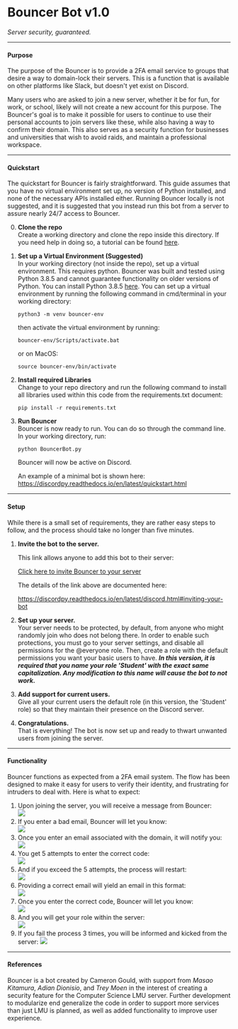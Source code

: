# Bouncer Bot v1.0
_Server security, guaranteed._
___
#### Purpose
The purpose of the Bouncer is to provide a 2FA email service to
   groups that desire a way to domain-lock their servers. This is a
   function that is available on other platforms like Slack,
   but doesn't yet exist on Discord.

   Many users who are asked to join a new server, whether it be for
   fun, for work, or school, likely will not create a new account for
   this purpose. The Bouncer's goal is to make it possible for
   users to continue to use their personal accounts to join servers
   like these, while also having a way to confirm their domain. This
   also serves as a security function for businesses and universities
   that wish to avoid raids, and maintain a professional workspace.
   
___
#### Quickstart

The quickstart for Bouncer is fairly straightforward. This guide assumes that you have
no virtual environment set up, no version of Python installed, and none of the necessary APIs
installed either. Running Bouncer locally is not suggested, and it is suggested that you
instead run this bot from a server to assure nearly 24/7 access to Bouncer.

   0. **Clone the repo**  
      Create a working directory and clone the repo inside this directory. If you need
      help in doing so, a tutorial can be found [here](https://docs.github.com/en/github/creating-cloning-and-archiving-repositories/cloning-a-repository).
      
   1. **Set up a Virtual Environment (Suggested)**  
      In your working directory (not inside the repo), set up a virtual environment. This requires python.
      Bouncer was built and tested using Python 3.8.5 and cannot guarantee functionality
      on older versions of Python. You can install Python 3.8.5 [here](https://www.python.org/downloads/release/python-385/).
      You can set up a virtual environment by running the following
      command in cmd/terminal in your working directory:  
      ```
      python3 -m venv bouncer-env
      ```
      then activate the virtual environment by running:  
      ```
      bouncer-env/Scripts/activate.bat
      ```
      or on MacOS:
      ```
      source bouncer-env/bin/activate
      ```
   2. **Install required Libraries**  
      Change to your repo directory and run the following command
      to install all libraries used within this code from the requirements.txt document:
      ```
      pip install -r requirements.txt
      ```
   3. **Run Bouncer**  
      Bouncer is now ready to run. You can do so through the command line. In your
      working directory, run:
      ```
      python BouncerBot.py
      ```
      Bouncer will now be active on Discord.
      
      An example of a minimal bot is shown here: https://discordpy.readthedocs.io/en/latest/quickstart.html
   
___
   
#### Setup

   While there is a small set of requirements, they are rather easy
   steps to follow, and the process should take no longer than five
   minutes.

   1. **Invite the bot to the server.** 
   
      This link allows anyone to add this bot to their server:
   
      [Click here to invite Bouncer to your server](https://discord.com/api/oauth2/authorize?client_id=748287402572775505&permissions=268502018&scope=bot)
      
      The details of the link above are documented here:
      
      https://discordpy.readthedocs.io/en/latest/discord.html#inviting-your-bot

   2. **Set up your server.**  
      Your server needs to be protected, by default, from anyone who
      might randomly join who does not belong there. In order to
      enable such protections, you must go to your server settings,
      and disable all permissions for the @everyone role. Then,
      create a role with the default permissions you want your basic
      users to have. ***In this version, it is required that you name
      your role 'Student' with the exact same capitalization. Any
      modification to this name will cause the bot to not work.***

   3. **Add support for current users.**  
      Give all your current users the default role (in this version,
      the 'Student' role) so that they maintain their presence on the
      Discord server.

   4. **Congratulations.**  
      That is everything! The bot is now set up and ready to thwart
      unwanted users from joining the server.
      
___

#### Functionality
   Bouncer functions as expected from a 2FA email system. The flow has been designed
   to make it easy for users to verify their identity, and frustrating for intruders
   to deal with. Here is what to expect:
   
   1. Upon joining the server, you will receive a message from Bouncer:  
      ![](https://media.discordapp.net/attachments/656379081264332814/749000626914197604/intro_msg.PNG)
   2. If you enter a bad email, Bouncer will let you know:  
      ![](https://media.discordapp.net/attachments/656379081264332814/749000646803587133/invalid_email.PNG)
   3. Once you enter an email associated with the domain, it will notify you:  
      ![](https://media.discordapp.net/attachments/656379081264332814/749000659554009108/valid_email.PNG)
   4. You get 5 attempts to enter the correct code:  
      ![](https://media.discordapp.net/attachments/656379081264332814/749000688511746088/invalid_code.PNG)
   5. And if you exceed the 5 attempts, the process will restart:  
      ![](https://media.discordapp.net/attachments/656379081264332814/749000708002414602/invalid_restart.PNG)
   6. Providing a correct email will yield an email in this format:  
      ![](https://media.discordapp.net/attachments/656379081264332814/749000758971596810/verification_code.PNG)
   7. Once you enter the correct code, Bouncer will let you know:  
      ![](https://media.discordapp.net/attachments/656379081264332814/749000739485122630/success.PNG)
   8. And you will get your role within the server:  
      ![](https://media.discordapp.net/attachments/656379081264332814/749003193320734880/role_get.PNG)
   9. If you fail the process 3 times, you will be informed and kicked from the server:
      ![](https://media.discordapp.net/attachments/656379081264332814/749029129164292136/failed.PNG)

___
#### References

Bouncer is a bot created by Cameron Gould, with support
from *Masao Kitamura*, *Adian Dionisio*, and *Trey Moen* in the 
interest of creating a security feature for the Computer 
Science LMU server. Further development to modularize end 
generalize the code in order to support more services than 
just LMU is planned, as well as added functionality to improve
user experience.
